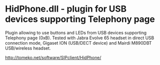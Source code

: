# HidPhone.dll - plugin for USB devices supporting Telephony page

Plugin allowing to use buttons and LEDs from USB devices supporting Telephony page (0xB).
Tested with Jabra Evolve 65 headset in direct USB connection mode, Gigaset ION (USB/DECT device) and Mairdi M890DBT USB/wireless headset.

http://tomeko.net/software/SIPclient/HidPhone/
